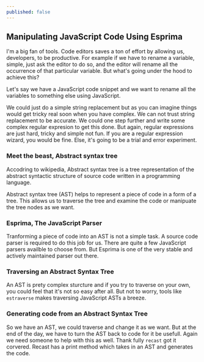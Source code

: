 ```yaml
---
published: false
---
```

## Manipulating JavaScript Code Using Esprima

I'm a big fan of tools. Code editors saves a ton of effort by allowing us, developers, to be productive. For  example if we have to rename a variable, simple, just ask the editor to do so, and the editor will rename all the occurrence of that particular variable. But what's going under the hood to achieve this?

Let's say we have a JavaScript code snippet and we want to rename all the variables to something else using JavaScript.

We could just do a simple string replacement but as you can imagine things would get tricky real soon when you have complex. We can not trust string replacement to be accurate. We could one step further and write some complex regular expresion to get this done. But again, regular expressions are just hard, tricky and simple not fun. If you are a regular expression wizard, you would be fine. Else, it's going to be a trial and error experiment.

### Meet the beast, Abstract syntax tree
Accodring to wikipedia, Abstract syntax tree is a tree representation of the abstract syntactic structure of source code written in a programming language.

Abstract syntax tree (AST) helps to represent a piece of code in a form of a tree. This allows us to traverse the tree and examine the code or manipuate the tree nodes as we want.

### Esprima, The JavaScript Parser
Tranforming a piece of code into an AST is not a simple task. A source code parser is required to do this job for us. There are quite a few JavaScript parsers availble to choose from. But Esprima is one of the very  stable and actively maintained parser out there.

### Traversing an Abstract Syntax Tree
An AST is prety complex sturcture and if you try to traverse on your own, you could feel that it's not so easy after all. But not to worry, tools like `estraverse` makes traversing JavaScript ASTs a breeze.

### Generating code from an Abstract Syntax Tree
So we have an AST, we could traverse and change it as we want. But at the end of the day, we have to turn the AST back to code for it be usefull. Again we need someone to help with this as well. Thank fully `recast` got it corvered. Recast has a print method which takes in an AST and generates the code.



